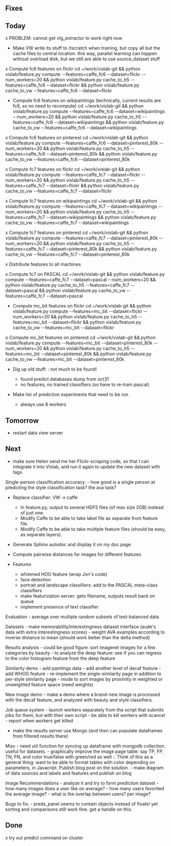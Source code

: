 ## Fixes

## Today

x PROBLEM: cannot get vlg_extractor to work right now

- Make VW write its stuff to /tscratch when training, but copy all but the cache files to central location. this way, parallel learning can happen without overload disk, but we still are able to use source_dataset stuff

x Compute fc6 features on flickr
    cd ~/work/vislab-git && python vislab/feature.py compute --features=caffe_fc6 --dataset=flickr --num_workers=20 && python vislab/feature.py cache_to_h5 --features=caffe_fc6 --dataset=flickr && python vislab/feature.py cache_to_vw --features=caffe_fc6 --dataset=flickr

- Compute fc6 features on wikipaintings
    (technically, current results are fc6, so no need to recompute)
    cd ~/work/vislab-git && python vislab/feature.py compute --features=caffe_fc6 --dataset=wikipaintings --num_workers=20 && python vislab/feature.py cache_to_h5 --features=caffe_fc6 --dataset=wikipaintings &&     python vislab/feature.py cache_to_vw --features=caffe_fc6 --dataset=wikipaintings

x Compute fc6 features on pinterest
    cd ~/work/vislab-git && python vislab/feature.py compute --features=caffe_fc6 --dataset=pinterest_80k --num_workers=20 && python vislab/feature.py cache_to_h5 --features=caffe_fc6 --dataset=pinterest_80k &&     python vislab/feature.py cache_to_vw --features=caffe_fc6 --dataset=pinterest_80k

x Compute fc7 features on flickr
    cd ~/work/vislab-git && python vislab/feature.py compute --features=caffe_fc7 --dataset=flickr --num_workers=20 && python vislab/feature.py cache_to_h5 --features=caffe_fc7 --dataset=flickr && python vislab/feature.py cache_to_vw --features=caffe_fc7 --dataset=flickr

x Compute fc7 features on wikipaintings
    cd ~/work/vislab-git && python vislab/feature.py compute --features=caffe_fc7 --dataset=wikipaintings --num_workers=20 && python vislab/feature.py cache_to_h5 --features=caffe_fc7 --dataset=wikipaintings && python vislab/feature.py cache_to_vw --features=caffe_fc7 --dataset=wikipaintings

x Compute fc7 features on pinterest
    cd ~/work/vislab-git && python vislab/feature.py compute --features=caffe_fc7 --dataset=pinterest_80k --num_workers=20 && python vislab/feature.py cache_to_h5 --features=caffe_fc7 --dataset=pinterest_80k && python vislab/feature.py cache_to_vw --features=caffe_fc7 --dataset=pinterest_80k

x Distribute features to all machines

x Compute fc7 on PASCAL
    cd ~/work/vislab-git && python vislab/feature.py compute --features=caffe_fc7 --dataset=pascal --num_workers=20 && python vislab/feature.py cache_to_h5 --features=caffe_fc7 --dataset=pascal && python vislab/feature.py cache_to_vw --features=caffe_fc7 --dataset=pascal

- Compute mc_bit features on flickr
    cd ~/work/vislab-git && python vislab/feature.py compute --features=mc_bit --dataset=flickr --num_workers=20 && python vislab/feature.py cache_to_h5 --features=mc_bit --dataset=flickr && python vislab/feature.py cache_to_vw --features=mc_bit --dataset=flickr

o Compute mc_bit features on pinterest
    cd ~/work/vislab-git && python vislab/feature.py compute --features=mc_bit --dataset=pinterest_80k --num_workers=20 && python vislab/feature.py cache_to_h5 --features=mc_bit --dataset=pinterest_80k && python vislab/feature.py cache_to_vw --features=mc_bit --dataset=pinterest_80k

- Dig up old stuff:
    : not much to be found!
    - found predict databases dump from oct31
    - no features, no trained classifiers (so have to re-train pascal)

- Make list of prediction experiments that need to be run
    - always use 8 workers

## Tomorrow

- restart data view server

## Next

- make sure Helen send me her Flickr-scraping code, so that I can integrate it into Vislab, and run it again to update the new dataset with tags

Single-person classification accuracy:
    - how good is a single person at predicting the style classification task? the ava task?

- Replace classifier: VW -> caffe
    - In feature.py, output to several HDF5 files (of max size 2GB) instead of just one.
    - Modify Caffe to be able to take label file as separate from feature file.
    - Modify Caffe to be able to take multiple feature files (should be easy, as separate layers).

- Generate Sphinx autodoc and display it on my doc page

- Compute pairwise distances for images for different features

- Features
    - whitened HOG feature (wrap Jon's code)
    - face detection
    - portrait and landscape classifiers: add to the PASCAL meta-class classifiers
    - make featurization server: gets filename, outputs result back on queue
    - implement presence of text classifier

Evaluation
    - average over multiple random subsets of test-balanced data

Datasets
    - make memorability/interestingness dataset interface (aude's data with extra interestingness scores)
    - weight AVA examples according to inverse distance to mean (should work better than the delta method)

Results analysis
    - could be good figure: sort imagenet images for a few categories by beauty
    - to analyze the deep feature: see if you can regress to the color histogram feature from the deep feature

Similarity demo
    - add paintings data
    - add another level of decaf feature
    - add WHOG feature
    - re-implement the single-similarity page in addition to per-style similarity page
    - mode to sort images by proximity in weighted or unweighted feature space (need weights)

New image demo
    - make a demo where a brand-new image is processed with the decaf feature, and analyzed with beauty and style classifiers.

Job queue system
    - launch workers separately from the script that submits jobs for them, but with their own script
    - be able to kill workers with scancel
    - report when workers get killed

- make the results server use Mongo (and then can populate dataframes from filtered results there)

Misc
    - need util function for syncing up dataframe with mongodb collection. useful for datasets.
    - graphically improve the image page table: say TP, FP, TN, FN, and color true/false with green/red as well
        :: Think of this as a general thing: want to be able to format tables with color depending on parameters, in Javacript. Publish blog post on the solution.
    - make diagram of data sources and labels and features and publish on blog

Image Recommendations
    - analyze it and try to form prediction dataset
        - how many images does a user like on average?
        - how many users favorited the average image?
        - what is the overlap between users? per image?

Bugs to fix:
    - preds_panel seems to contain objects instead of floats! yet sorting and comparisons still work fine. get a handle on this.

## Done
x try out predict command on cluster
